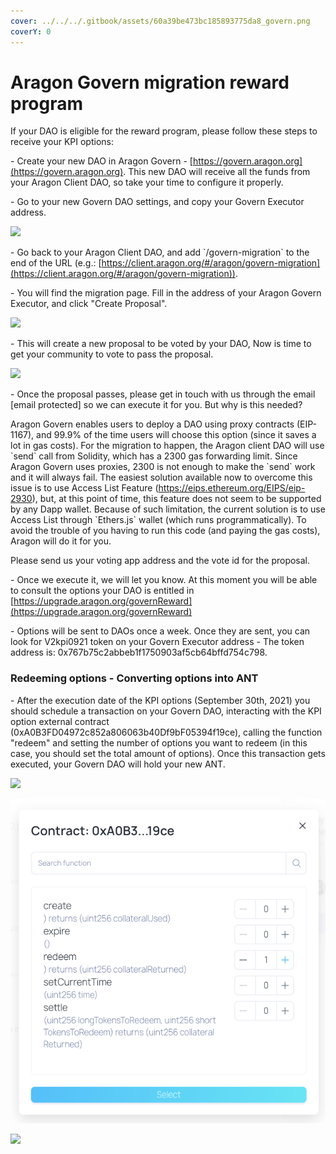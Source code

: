 ```yaml
---
cover: ../../../.gitbook/assets/60a39be473bc185893775da8_govern.png
coverY: 0
---
```


# Aragon Govern migration reward program

If your DAO is eligible for the reward program, please follow these steps to receive your KPI options:

\- Create your new DAO in Aragon Govern - [https://govern.aragon.org](https://govern.aragon.org). This new DAO will receive all the funds from your Aragon Client DAO, so take your time to configure it properly.

\- Go to your new Govern DAO settings, and copy your Govern Executor address.

![](https://d33v4339jhl8k0.cloudfront.net/docs/assets/5c98a4fe0428633d2cf3fcf7/images/60fa777664a230081ba182a3/file-xlipS6QpDv.png)

\- Go back to your Aragon Client DAO, and add \`/govern-migration\` to the end of the URL (e.g.: [https://client.aragon.org/#/aragon/govern-migration](https://client.aragon.org/#/aragon/govern-migration)).

\- You will find the migration page. Fill in the address of your Aragon Govern Executor, and click "Create Proposal".

![](https://d33v4339jhl8k0.cloudfront.net/docs/assets/5c98a4fe0428633d2cf3fcf7/images/6128fc9800c03d6720751cd3/file-A9SuYJnC8G.png)

\- This will create a new proposal to be voted by your DAO, Now is time to get your community to vote to pass the proposal.

![](https://d33v4339jhl8k0.cloudfront.net/docs/assets/5c98a4fe0428633d2cf3fcf7/images/6128fceff886c9486f8dccf4/file-Qkal0jxs7H.png)

\- Once the proposal passes, please get in touch with us through the email \[email protected] so we can execute it for you. But why is this needed?

Aragon Govern enables users to deploy a DAO using proxy contracts (EIP-1167), and 99.9% of the time users will choose this option (since it saves a lot in gas costs). For the migration to happen, the Aragon client DAO will use \`send\` call from Solidity, which has a 2300 gas forwarding limit. Since Aragon Govern uses proxies, 2300 is not enough to make the \`send\` work and it will always fail. The easiest solution available now to overcome this issue is to use Access List Feature (https://eips.ethereum.org/EIPS/eip-2930), but, at this point of time, this feature does not seem to be supported by any Dapp wallet. Because of such limitation, the current solution is to use Access List through \`Ethers.js\` wallet (which runs programmatically). To avoid the trouble of you having to run this code (and paying the gas costs), Aragon will do it for you.&#x20;

Please send us your voting app address and the vote id for the proposal.

\- Once we execute it, we will let you know. At this moment you will be able to consult the options your DAO is entitled in [https://upgrade.aragon.org/governReward](https://upgrade.aragon.org/governReward)

\- Options will be sent to DAOs once a week. Once they are sent, you can look for V2kpi0921 token on your Govern Executor address - The token address is: 0x767b75c2abbeb1f1750903af5cb64bffd754c798.

### Redeeming options - Converting options into ANT <a href="#redeeming" id="redeeming"></a>

\- After the execution date of the KPI options (September 30th, 2021) you should schedule a transaction on your Govern DAO, interacting with the KPI option external contract (0xA0B3FD04972c852a806063b40Df9bF05394f19ce), calling the function "redeem" and setting the number of options you want to redeem (in this case, you should set the total amount of options). Once this transaction gets executed, your Govern DAO will hold your new ANT.

![](https://d33v4339jhl8k0.cloudfront.net/docs/assets/5c98a4fe0428633d2cf3fcf7/images/612cdce4f886c9486f8dd38e/file-bjkD5sSiIc.png)

![](../../../.gitbook/assets/file-tDzuo77jcF.png)

![](https://d33v4339jhl8k0.cloudfront.net/docs/assets/5c98a4fe0428633d2cf3fcf7/images/612cdd022b380503dfdec556/file-OePFlv0Gvz.png)
